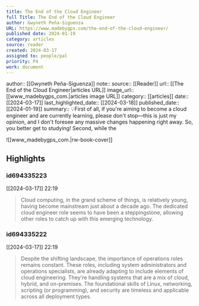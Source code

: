 ```yaml
---
title: The End of the Cloud Engineer
full Title: The End of the Cloud Engineer
author: Gwyneth Peña-Siguenza
URL: https://www.madebygps.com/the-end-of-the-cloud-engineer/
published date: 2024-01-19
category: articles
source: reader
created: 2024-03-17
assigned to: people/pal
priority: P4
work: document
---
```

author:: [[Gwyneth Peña-Siguenza]]
note:: 
source:: [[Reader]]
url:: [[The End of the Cloud Engineer|articles URL]]
image_url:: [[www_madebygps_com.|articles image URL]]
category:: [[articles]]
date:: [[2024-03-17]]
last_highlighted_date:: [[2024-03-18]]
published_date:: [[2024-01-19]]
summary:: 💡First of all, if you're aiming to become a cloud engineer and are currently learning, please don't stop—this is just my opinion, and I don't foresee any massive changes happening right away. So, you better get to studying! Second, while the

![[www_madebygps_com.|rw-book-cover]]

## Highlights
### id694335223
[[2024-03-17]] 22:19
> Cloud computing, in the grand scheme of things, is relatively young, having become mainstream just about a decade ago. The dedicated cloud engineer role seems to have been a steppingstone, allowing other roles to catch up with this emerging technology.


### id694335222
[[2024-03-17]] 22:19
> Despite the shifting landscape, the importance of operations roles remains constant. These roles, including system administrators and operations specialists, are already adapting to include elements of cloud engineering. They're handling systems that are a mix of cloud, hybrid, and on-premises. The foundational skills of Linux, networking, scripting (or programming), and security are timeless and applicable across all deployment types.


